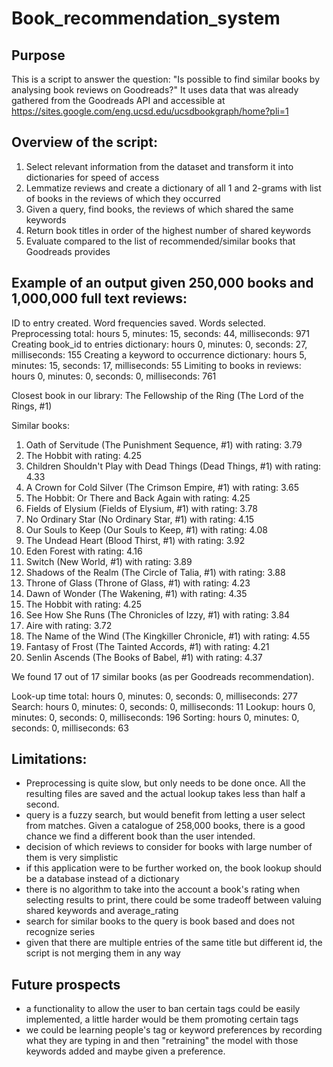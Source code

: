 # Book_recommendation_system

## Purpose
This is a script to answer the question: 
"Is possible to find similar books by analysing book reviews on Goodreads?"
It uses data that was already gathered from the Goodreads API and accessible
at https://sites.google.com/eng.ucsd.edu/ucsdbookgraph/home?pli=1

## Overview of the script:
1. Select relevant information from the dataset and transform it into dictionaries for speed of access
2. Lemmatize reviews and create a dictionary of all 1 and 2-grams with list of books in the reviews of which they occurred
3. Given a query, find books, the reviews of which shared the same keywords
4. Return book titles in order of the highest number of shared keywords
5. Evaluate compared to the list of recommended/similar books that Goodreads provides

## Example of an output given 250,000 books and 1,000,000 full text reviews: 

ID to entry created.
Word frequencies saved.
Words selected.
Preprocessing total: hours 5, minutes: 15, seconds: 44, milliseconds: 971 
	Creating book_id to entries dictionary: hours 0, minutes: 0, seconds: 27, milliseconds: 155 
	Creating a keyword to occurrence dictionary: hours 5, minutes: 15, seconds: 17, milliseconds: 55 
	Limiting to books in reviews: hours 0, minutes: 0, seconds: 0, milliseconds: 761 

Closest book in our library: The Fellowship of the Ring (The Lord of the Rings, #1)

Similar books:
1. Oath of Servitude (The Punishment Sequence, #1) with rating: 3.79
2. The Hobbit with rating: 4.25
3. Children Shouldn't Play with Dead Things (Dead Things, #1) with rating: 4.33
4. A Crown for Cold Silver (The Crimson Empire, #1) with rating: 3.65
5. The Hobbit: Or There and Back Again with rating: 4.25
6. Fields of Elysium (Fields of Elysium, #1) with rating: 3.78
7. No Ordinary Star (No Ordinary Star, #1) with rating: 4.15
8. Our Souls to Keep (Our Souls to Keep, #1) with rating: 4.08
9. The Undead Heart (Blood Thirst, #1) with rating: 3.92
10. Eden Forest with rating: 4.16
11. Switch (New World, #1) with rating: 3.89
12. Shadows of the Realm (The Circle of Talia, #1) with rating: 3.88
13. Throne of Glass (Throne of Glass, #1) with rating: 4.23
14. Dawn of Wonder (The Wakening, #1) with rating: 4.35
15. The Hobbit with rating: 4.25
16. See How She Runs (The Chronicles of Izzy, #1) with rating: 3.84
17. Aire with rating: 3.72
18. The Name of the Wind (The Kingkiller Chronicle, #1) with rating: 4.55
19. Fantasy of Frost (The Tainted Accords, #1) with rating: 4.21
20. Senlin Ascends (The Books of Babel, #1) with rating: 4.37

We found 17 out of 17 similar books (as per Goodreads recommendation).

Look-up time total: hours 0, minutes: 0, seconds: 0, milliseconds: 277 
	Search: hours 0, minutes: 0, seconds: 0, milliseconds: 11 
	Lookup: hours 0, minutes: 0, seconds: 0, milliseconds: 196 
	Sorting: hours 0, minutes: 0, seconds: 0, milliseconds: 63 

## Limitations:
- Preprocessing is quite slow, but only needs to be done once. All the resulting files are saved and the actual lookup 
    takes less than half a second. 
- query is a fuzzy search, but would benefit from letting a user select from matches. Given a catalogue of 
    258,000 books, there is a good chance we find a different book than the user intended.
- decision of which reviews to consider for books with large number of them is very simplistic
- if this application were to be further worked on, the book lookup should be a database instead of a dictionary
- there is no algorithm to take into the account a book's rating when selecting results to print, there
    could be some tradeoff between valuing shared keywords and average_rating
- search for similar books to the query is book based and does not recognize series
- given that there are multiple entries of the same title but different id, the script is not merging them in any way

## Future prospects
- a functionality to allow the user to ban certain tags could be easily implemented, 
    a little harder would be them promoting certain tags
- we could be learning people's tag or keyword preferences by recording what they are 
    typing in and then "retraining" the model with those keywords added and maybe
    given a preference. 
